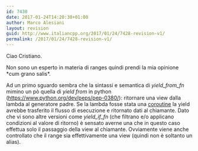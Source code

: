 ```yaml
---
id: 7430
date: 2017-01-24T14:20:30+01:00
author: Marco Alesiani
layout: revision
guid: http://www.italiancpp.org/2017/01/24/7428-revision-v1/
permalink: /2017/01/24/7428-revision-v1/
---
```

Ciao Cristiano. 

Non sono un esperto in materia di ranges quindi prendi la mia opinione \*cum grano salis\*.

Ad un primo sguardo sembra che la sintassi e semantica di _yield\_from\_fn_ mimino un pò quella di _yield from_ in python (<a href="https://www.python.org/dev/peps/pep-0380/" target="_blank">https://www.python.org/dev/peps/pep-0380/</a>): ritornare una view dalla lambda al generatore padre. Se la lambda fosse stata una <a href="http://www.italiancpp.org/2016/11/02/coroutines-internals/" target="_blank">coroutine</a> la yield avrebbe trasferito il flusso di esecuzione e ritornato dati al chiamante. Dato che vi sono altre versioni come _yield\_if\_fn_ (che filtrano e/o applicano condizioni al valore di ritorno) è sensato averne una che in questo caso effettua solo il passaggio della view al chiamante. Ovviamente viene anche controllato che il range sia effettivamente una view (quindi non è soltanto un alias).